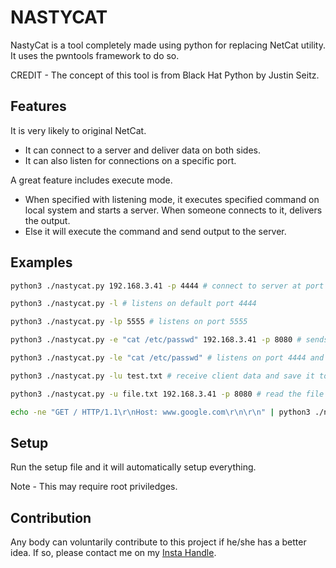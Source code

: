 # NASTYCAT

NastyCat is a tool completely made using python for replacing NetCat utility. It uses the pwntools framework to do so.

CREDIT - The concept of this tool is from Black Hat Python by Justin Seitz.

## Features

It is very likely to original NetCat.
- It can connect to a server and deliver data on both sides.
- It can also listen for connections on a specific port.

A great feature includes execute mode.
- When specified with listening mode, it executes specified command on local system and starts a server. When someone connects to it, delivers the output.
- Else it will execute the command and send output to the server.

## Examples

```bash
python3 ./nastycat.py 192.168.3.41 -p 4444 # connect to server at port 4444
```
```bash
python3 ./nastycat.py -l # listens on default port 4444
```
```bash
python3 ./nastycat.py -lp 5555 # listens on port 5555
```
```bash
python3 ./nastycat.py -e "cat /etc/passwd" 192.168.3.41 -p 8080 # sends the output to port 8080
```
```bash
python3 ./nastycat.py -le "cat /etc/passwd" # listens on port 4444 and sends the output when client connects
```
```bash
python3 ./nastycat.py -lu test.txt # receive client data and save it to specified file.
```
```bash
python3 ./nastycat.py -u file.txt 192.168.3.41 -p 8080 # read the file contents and send it to the server.
```
```bash
echo -ne "GET / HTTP/1.1\r\nHost: www.google.com\r\n\r\n" | python3 ./nastycat.py google.com 80 # same old school method of invoking web requests.
```

## Setup

Run the setup file and it will automatically setup everything.

Note - This may require root priviledges.

## Contribution
Any body can voluntarily contribute to this project if he/she has a better idea.
If so, please contact me on my [Insta Handle](https://www.instagram.com/sayanray385/).
